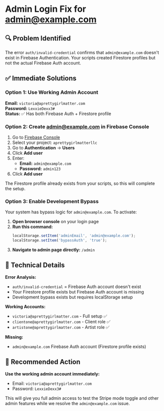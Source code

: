 # Admin Login Fix for admin@example.com

## 🔍 Problem Identified
The error `auth/invalid-credential` confirms that `admin@example.com` doesn't exist in Firebase Authentication. Your scripts created Firestore profiles but not the actual Firebase Auth account.

## ✅ Immediate Solutions

### Option 1: Use Working Admin Account
**Email:** `victoria@aprettygirlmatter.com`  
**Password:** `LexxieDexx3#`  
**Status:** ✅ Has both Firebase Auth + Firestore profile

### Option 2: Create admin@example.com in Firebase Console
1. Go to [Firebase Console](https://console.firebase.google.com)
2. Select your project: `aprettygirlmatterllc`
3. Go to **Authentication** → **Users**
4. Click **Add user**
5. Enter:
   - **Email:** `admin@example.com`
   - **Password:** `admin123`
6. Click **Add user**

The Firestore profile already exists from your scripts, so this will complete the setup.

### Option 3: Enable Development Bypass
Your system has bypass logic for `admin@example.com`. To activate:

1. **Open browser console** on your login page
2. **Run this command:**
   ```javascript
   localStorage.setItem('adminEmail', 'admin@example.com');
   localStorage.setItem('bypassAuth', 'true');
   ```
3. **Navigate to admin page directly:** `/admin`

## 🔧 Technical Details

**Error Analysis:**
- `auth/invalid-credential` = Firebase Auth account doesn't exist
- Your Firestore profile exists but Firebase Auth account is missing
- Development bypass exists but requires localStorage setup

**Working Accounts:**
- `victoria@aprettygirlmatter.com` - Full setup ✅
- `clientone@aprettygirlmatter.com` - Client role ✅  
- `artistone@aprettygirlmatter.com` - Artist role ✅

**Missing:**
- `admin@example.com` Firebase Auth account (Firestore profile exists)

## 🚀 Recommended Action

**Use the working admin account immediately:**
- Email: `victoria@aprettygirlmatter.com`
- Password: `LexxieDexx3#`

This will give you full admin access to test the Stripe mode toggle and other admin features while we resolve the `admin@example.com` issue.
